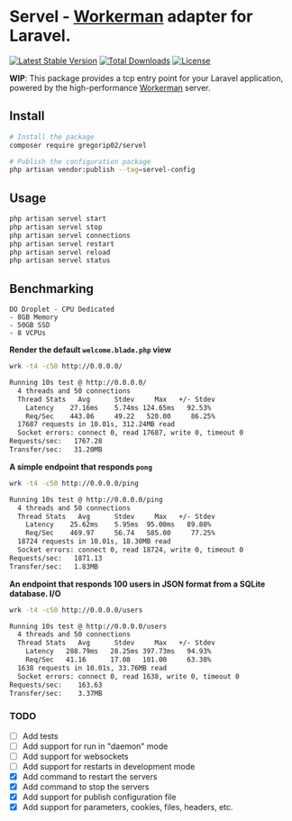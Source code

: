 # Servel - [Workerman](https://github.com/walkor/Workerman) adapter for Laravel.

[![Latest Stable Version](https://poser.pugx.org/gregorip02/servel/v)](//packagist.org/packages/gregorip02/servel)
[![Total Downloads](https://poser.pugx.org/gregorip02/servel/downloads)](//packagist.org/packages/gregorip02/servel)
[![License](https://poser.pugx.org/gregorip02/servel/license)](//packagist.org/packages/gregorip02/servel)

**WIP**: This package provides a tcp entry point for your Laravel application,
powered by the high-performance [Workerman](https://github.com/walkor/Workerman) server.

## Install

```sh
# Install the package
composer require gregorip02/servel

# Publish the configuration package
php artisan vendor:publish --tag=servel-config
```

## Usage

```sh
php artisan servel start
php artisan servel stop
php artisan servel connections
php artisan servel restart
php artisan servel reload
php artisan servel status
```

## Benchmarking

```
DO Droplet - CPU Dedicated
- 8GB Memory
- 50GB SSD
- 8 VCPUs
```

**Render the default `welcome.blade.php` view**
```sh
wrk -t4 -c50 http://0.0.0.0/

Running 10s test @ http://0.0.0.0/
  4 threads and 50 connections
  Thread Stats   Avg      Stdev     Max   +/- Stdev
    Latency    27.16ms    5.74ms 124.65ms   92.53%
    Req/Sec    443.86     49.22   520.00     86.25%
  17687 requests in 10.01s, 312.24MB read
  Socket errors: connect 0, read 17687, write 0, timeout 0
Requests/sec:   1767.28
Transfer/sec:   31.20MB
```

**A simple endpoint that responds `pong`**
```sh
wrk -t4 -c50 http://0.0.0.0/ping

Running 10s test @ http://0.0.0.0/ping
  4 threads and 50 connections
  Thread Stats   Avg      Stdev     Max   +/- Stdev
    Latency    25.62ms    5.95ms  95.00ms   89.80%
    Req/Sec    469.97     56.74   585.00     77.25%
  18724 requests in 10.01s, 18.30MB read
  Socket errors: connect 0, read 18724, write 0, timeout 0
Requests/sec:   1871.13
Transfer/sec:   1.83MB
```

**An endpoint that responds 100 users in JSON format from a SQLite database. I/O**
```sh
wrk -t4 -c50 http://0.0.0.0/users

Running 10s test @ http://0.0.0.0/users
  4 threads and 50 connections
  Thread Stats   Avg      Stdev     Max   +/- Stdev
    Latency   288.79ms   28.25ms 397.73ms   94.93%
    Req/Sec   41.16      17.08   101.00     63.38%
  1638 requests in 10.01s, 33.76MB read
  Socket errors: connect 0, read 1638, write 0, timeout 0
Requests/sec:    163.63
Transfer/sec:    3.37MB
```
### TODO
- [ ] Add tests
- [ ] Add support for run in "daemon" mode
- [ ] Add support for websockets
- [ ] Add support for restarts in development mode
- [x] Add command to restart the servers
- [x] Add command to stop the servers
- [x] Add support for publish configuration file
- [x] Add support for parameters, cookies, files, headers, etc.

